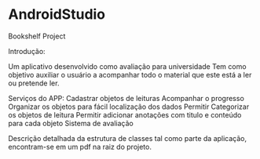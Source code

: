 # AndroidStudio
Bookshelf Project

Introdução:

Um aplicativo desenvolvido como avaliação para universidade
 Tem como objetivo auxiliar o usuário a acompanhar todo o material que este está a ler ou pretende ler.

Serviços do APP:
 Cadastrar objetos de leituras
 Acompanhar o progresso
 Organizar os objetos para fácil localização dos dados
 Permitir Categorizar os objetos de leitura
 Permitir adicionar anotações com titulo e conteúdo para cada objeto
 Sistema de avaliação

Descrição detalhada da estrutura de classes tal como parte da aplicação, encontram-se em um pdf na raiz do projeto.

